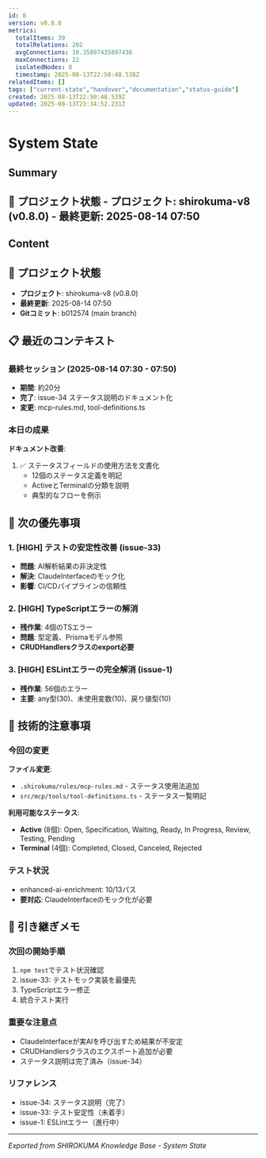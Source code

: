 ```yaml
---
id: 8
version: v0.8.0
metrics:
  totalItems: 39
  totalRelations: 202
  avgConnections: 10.35897435897436
  maxConnections: 22
  isolatedNodes: 0
  timestamp: 2025-08-13T22:50:48.538Z
relatedItems: []
tags: ["current-state","handover","documentation","status-guide"]
created: 2025-08-13T22:50:48.539Z
updated: 2025-08-13T23:34:52.231Z
---
```


# System State

## Summary

## 📍 プロジェクト状態 - **プロジェクト**: shirokuma-v8 (v0.8.0) - **最終更新**: 2025-08-14 07:50

## Content

## 📍 プロジェクト状態
- **プロジェクト**: shirokuma-v8 (v0.8.0)
- **最終更新**: 2025-08-14 07:50
- **Gitコミット**: b012574 (main branch)

## 📋 最近のコンテキスト

### 最終セッション (2025-08-14 07:30 - 07:50)
- **期間**: 約20分
- **完了**: issue-34 ステータス説明のドキュメント化
- **変更**: mcp-rules.md, tool-definitions.ts

### 本日の成果
**ドキュメント改善**:
1. ✅ ステータスフィールドの使用方法を文書化
   - 12個のステータス定義を明記
   - ActiveとTerminalの分類を説明
   - 典型的なフローを例示

## 🎯 次の優先事項

### 1. [HIGH] テストの安定性改善 (issue-33)
- **問題**: AI解析結果の非決定性
- **解決**: ClaudeInterfaceのモック化
- **影響**: CI/CDパイプラインの信頼性

### 2. [HIGH] TypeScriptエラーの解消
- **残作業**: 4個のTSエラー
- **問題**: 型定義、Prismaモデル参照
- **CRUDHandlersクラスのexport必要**

### 3. [HIGH] ESLintエラーの完全解消 (issue-1)
- **残作業**: 56個のエラー
- **主要**: any型(30)、未使用変数(10)、戻り値型(10)

## 🔧 技術的注意事項

### 今回の変更
**ファイル変更**:
- `.shirokuma/rules/mcp-rules.md` - ステータス使用法追加
- `src/mcp/tools/tool-definitions.ts` - ステータス一覧明記

**利用可能なステータス**:
- **Active** (8個): Open, Specification, Waiting, Ready, In Progress, Review, Testing, Pending
- **Terminal** (4個): Completed, Closed, Canceled, Rejected

### テスト状況
- enhanced-ai-enrichment: 10/13パス
- **要対応**: ClaudeInterfaceのモック化が必要

## 📝 引き継ぎメモ

### 次回の開始手順
1. `npm test`でテスト状況確認
2. issue-33: テストモック実装を最優先
3. TypeScriptエラー修正
4. 統合テスト実行

### 重要な注意点
- ClaudeInterfaceが実AIを呼び出すため結果が不安定
- CRUDHandlersクラスのエクスポート追加が必要
- ステータス説明は完了済み（issue-34）

### リファレンス
- issue-34: ステータス説明（完了）
- issue-33: テスト安定性（未着手）
- issue-1: ESLintエラー（進行中）

---
*Exported from SHIROKUMA Knowledge Base - System State*
